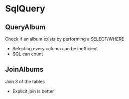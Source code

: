 # SqlQuery

## QueryAlbum

Check if an album exists by performing a SELECT/WHERE

- Selecting every column can be inefficient
- SQL can count

## JoinAlbums

Join 3 of the tables

- Explicit join is better

